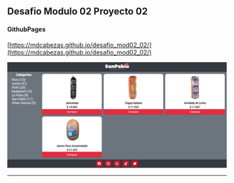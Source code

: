 ## Desafio Modulo 02 Proyecto 02


#### GithubPages

[https://mdcabezas.github.io/desafio_mod02_02/](https://mdcabezas.github.io/desafio_mod02_02/)

![Screenshot](./asset/img/screenshot.jpg)

***